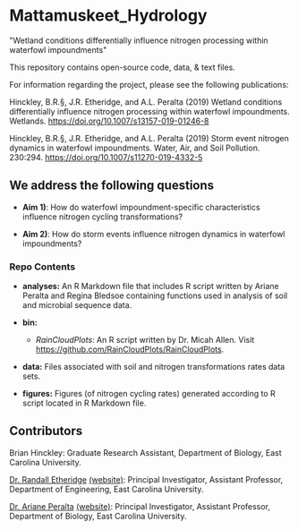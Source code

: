 # Mattamuskeet_Hydrology
"Wetland conditions differentially influence nitrogen processing within waterfowl impoundments"

This repository contains open-source code, data, & text files.

For information regarding the project, please see the following publications: 

Hinckley, B.R.§, J.R. Etheridge, and A.L. Peralta (2019) Wetland conditions differentially influence nitrogen processing within waterfowl impoundments. Wetlands. https://doi.org/10.1007/s13157-019-01246-8 

Hinckley, B.R.§, J.R. Etheridge, and A.L. Peralta (2019) Storm event nitrogen dynamics in waterfowl impoundments. Water, Air, and Soil Pollution. 230:294. https://doi.org/10.1007/s11270-019-4332-5

## We address the following questions

* **Aim 1)**: How do waterfowl impoundment-specific characteristics influence nitrogen cycling transformations? 

* **Aim 2)**: How do storm events influence nitrogen dynamics in waterfowl impoundments? 

### Repo Contents

* **analyses:** An R Markdown file that includes R script written by Ariane Peralta and Regina Bledsoe containing functions used in analysis of soil and microbial sequence data.

* **bin:** 
	* *RainCloudPlots*: An R script written by Dr. Micah Allen. Visit https://github.com/RainCloudPlots/RainCloudPlots.

* **data:** Files associated with soil and nitrogen transformations rates data sets. 

* **figures:** Figures (of nitrogen cycling rates) generated according to R script located in R Markdown file.

## Contributors
Brian Hinckley: Graduate Research Assistant, Department of Biology, East Carolina University.

[Dr. Randall Etheridge](mailto:etheridgej15@ecu.edu) [(website)](https://www.etheridgelab.weebly.com): Principal Investigator, Assistant Professor, Department of Engineering, East Carolina University. 

[Dr. Ariane Peralta](mailto:peraltaa@ecu.edu) [(website)](https://www.peraltalab.com): Principal Investigator, Assistant Professor, Department of Biology, East Carolina University. 
